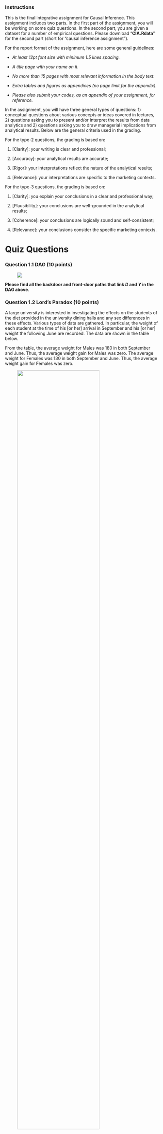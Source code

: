 ### Instructions

This is the final integrative assignment for Causal Inference. This
assignment includes two parts. In the first part of the assignment, you
will be working on some quiz questions. In the second part, you are
given a dataset for a number of empirical questions. Please download
“**CIA.Rdata**” for the second part (short for “causal inference
assignment”).

For the report format of the assignment, here are some general
guidelines:

-   *At least 12pt font size with minimum 1.5 lines spacing.*

-   *A title page with your name on it.*

-   *No more than 15 pages with most relevant information in the body
    text.*

-   *Extra tables and figures as appendices (no page limit for the
    appendix).*

-   *Please also submit your codes, as an appendix of your assignment,
    for reference.*

In the assignment, you will have three general types of questions: 1)
conceptual questions about various concepts or ideas covered in
lectures, 2) questions asking you to present and/or interpret the
results from data analytics and 2) questions asking you to draw
managerial implications from analytical results. Below are the general
criteria used in the grading.

For the type-2 questions, the grading is based on:

1.  \[Clarity\]: your writing is clear and professional;

2.  \[Accuracy\]: your analytical results are accurate;

3.  \[Rigor\]: your interpretations reflect the nature of the analytical
    results;

4.  \[Relevance\]: your interpretations are specific to the marketing
    contexts.

For the type-3 questions, the grading is based on:

1.  \[Clarity\]: you explain your conclusions in a clear and
    professional way;

2.  \[Plausibility\]: your conclusions are well-grounded in the
    analytical results;

3.  \[Coherence\]: your conclusions are logically sound and
    self-consistent;

4.  \[Relevance\]: your conclusions consider the specific marketing
    contexts.

# Quiz Questions

### Question 1.1 DAG (10 points)

<figure>
<img src="Figures/DAG-1.png" />
</figure>

**Please find all the backdoor and front-door paths that link *D* and
*Y* in the DAG above**.

### Question 1.2 Lord’s Paradox (10 points)

A large university is interested in investigating the effects on the
students of the diet provided in the university dining halls and any sex
differences in these effects. Various types of data are gathered. In
particular, the weight of each student at the time of his \[or her\]
arrival in September and his \[or her\] weight the following June are
recorded. The data are shown in the table below.

From the table, the average weight for Males was 180 in both September
and June. Thus, the average weight gain for Males was zero. The average
weight for Females was 130 in both September and June. Thus, the average
weight gain for Females was zero.

<figure>
<img src="Figures/Lord.png" width="80%" height="80%"/>
</figure>

**Question: What is the differential causal effect of the diet on male
weights and on female weights?**

Two statisticians from the stats department debate about this question.

**Statistician 1**: Look at gain scores: No effect of diet on weight for
either males or females, and no evidence of differential effect of the
two sexes, because no group shows any systematic change.

**Statistician 2**: Compare June weight for males and females with the
same weight in September: On average, for a given September weight, men
weigh more in June than women. Thus, the new diet leads to more weight
gain for men.

Please use the potential outcome framework to evaluate the statements of
the two statisticians. **First, try to answer the following questions**:

1.  What are the treatment units?

2.  What are the treatments (or causal states)?

3.  What is the assignment mechanism?

4.  Is the assignment mechanism unconfounded?

5.  Is the causal effect identified under the assignment mechanism?

**Based on these aspects, make your final verdict about the statements
of the two statisticians.**

### Question 1.3 Democrat vs. Republican Presidents (10 points)

The US economy has performed better when the president of the United
States is a Democrat rather than a Republican[^2]. But is this
difference due to pure chance? To check this, we may run a permutation
test (based on the idea of Fisher’s exact test), using the dataset
“DR_Gap.csv” (you can find the data in the assignment folder). In the
data, there are two columns, and per row stands for one term of
presidency (4 years). The columns are:

-   Parties: Democrat vs. Republican (D vs. R);

-   Presidents: the names of the presidents;

-   GDP_growth: the GDP growth rate (in %).

Under the actual data, the average GDP growth under the 7 Democrat terms
is 4.33 and that under the 9 Republican terms is 2.54, the difference is
1.79. To test if the gap is by pure chance, we may follow the steps in
Fisher’s exact test. **Please run the permutation test and report the
histogram and exact p-value of the test**.

<span style="color: blue">Hints:</span>

-   <span style="color: blue">The null hypothesis is no difference in
    GDP growth between D and R. So whoever runs a term, the GDP growth
    will be the same for the term. </span>

-   <span style="color: blue">The test is about the D-R gap, or average
    growth under 7 D terms minus that under 9 R terms. So, you may
    randomly assign 7 terms to D and the remaining to R. </span>

-   <span style="color: blue">The p-value refers to % of assignments
    that produce a gap larger than 1.79.</span>

### Question 1.4 Ethereum Effect (10 points)

In recent years, due to the price rise of cryptocurrency, including
Bitcoins and Ethers, among others, the cryptocurrency mining activities
have been greatly increased. Mining is a validation of transactions,
which essentially requires running complex hashing algorithms.
Cryptocurrency miners thus require access to computing power. The most
cost-effective approach is to use graphics cards (or GPUs). Concurrently
around 2017, the prices of GPUs started increasing, and popular
favorites of cryptocurrency miners such as Nvidia’s GTX 1060 and 1070
graphics cards, as well as AMD’s RX 570 and RX 580 GPUs, doubled or
tripled in price – or were out of stock. This is known as Ethereum
Effect, or the effect of the prices of cryptocurrency on GPU prices. 

To quantify the effect, the European Consumer Centers, gathered a
database with the following information:

-   CPU, GPU, and RAM prices at SKU-level;

-   Prices of 15 main cryptocurrencies.

The data is time-series at daily level, from Jan 1, 2017 to Dec 31,
2018. In addition, we know during the time 2017-2018, only some
cryptocurrency could be mined. For example, Bitcoin, DASH, Dogecoin,
Ethereum, Litecoin, and Monero are mineable. Cardano, EOS, IOTA, TRON,
Tether, NEM, Stellar, and Ripple are non-mineable.

**Based on the data, please answer the following two questions**:

-   Propose a difference-in-difference design to identify the Ethereum
    Effect. Please be specific about the data you are using, the
    model(s) and the assumptions you are making (5 points).

-   Given the data and the description above, propose a way to assess
    the main assumption of the DID design (5 points).

# Empirical Questions

### Data Description

#### Background

Augmented Reality (AR) applications have been on the rise with virtual
“try-before-you-buy” experiences ranging from previewing furniture and
products in your home with everyday brands like IKEA and Home Depot, to
virtually trying on luxury fashion such as Louis Vuitton and Gucci. Once
a nice-to-have feature, AR has quickly become an essential technology
for retailers. And the Covid-19 the pandemic has accelerated the shift
to digital shopping by roughly five years. According to a Neilsen global
survey from 2019, consumers listed Augmented and Virtual Reality as the
top technologies they’re seeking to assist them in their daily lives. In
fact, just over half (51%) said they were willing to use this technology
to assess products.

However, the real value of AR is still in question. First of all, the
increasing adoption is mainly due to the “black swan event” of the
pandemic, which “forced” many retailers to digitize their businesses,
but not the effectiveness of AR applications. For example, some
retailers may roll back their AR applications after the pandemic.
Second, there are scattered cases of successful AR applications in
retailing, but a systematic evaluation is lacking. Third, some retailers
have seen some downsides of AR applications. For example, one retailer
had seen an increase in product returns after integrating AR functions
into their web shops.

In this assignment, we are looking at the possible downsides of AR
applications in retailing. Specifically, we are evaluating the effects
of AR applications on product return rates. Product return is a main
obstacle of retailers migrating their businesses online. According to
some estimates, the return rate of online shopping is around 30%-45%,
whereas that of offline is around 10%. Consumers oftentimes check
carefully online return policies before making purchases, which further
leads to lax return policies of online retailers. The product return has
becomes a pronounced problem for online retailers. In fact, the concerns
over product returns spawn many startups that are specialized in product
return management.

#### Variables

To evaluate the effects of AR applications on product returns, an online
retailer has shared data which record all purchases of roughly a month.
The unit of analysis is a purchase. The data record the cause variable
(whether to use AR during the purchase processes) and the outcome
variable (whether to return the product that is purchased). The table
below summarizes the variables from the data.

| **Variables** | **Coding** | **Description** |
|:---|:---|:---|
| id | numeric | The order id’s. |
| AR_usage | binary | The usage of AR (1 - yes and 0 - no). |
| Country | factor | Country where the order was placed. |
| Order_size | numeric | Total value of order in euros (standardized). |
| Payment_method | factor | The method of payment (IDEAL vs. Visa). |
| New_customers | binary | If the order is from a new customer (1 - yes and 0 - no). |
| Old_customers_tenure | numeric | If from an old customer, the tenure of the customer (standardized). |
| Product_return | binary | If the product from the order is returned (1 - yes and 0 - no). |
| Channel | factor | From which channel the customer direct to the web shop. |
| Order_day | factor | The date when the order is placed (in total 28 days). |
| Order_hour | factor | The hour of the order is placed (24 hours). |

Data Description

More about the channel variables; the company categorize the channels
into different types:

1.  Affiliate - Small partners, such as web blogs;

2.  Campaigning - Communicating via direct channels, such as email;

3.  Direct access - Customer directly inserts website into internet
    browser.

4.  Display - Banners and videos online, and TV-commercials;

5.  Member-get-member - Customers receive a promotion code to attract
    new customers;

6.  Organic search - Retailer visible on Google, non-advertised;

7.  Paid search branded - Advertised visibility on Google when customer
    browses on retailer;

8.  Paid search non-branded - Advertised visibility on Google when
    customer browses on e.g. ‘buying glasses’;

9.  Paid social - Paid visibility on social media, such as Facebook and
    Instagram.

#### Management problems

The company that shares the data would like to explore more about the
applications of AR in their web shops. In particular, they raise the
following questions:

-   Using the data, how to evaluate the effects of the application of AR
    in their web shop on product returns?

-   Does the application of AR in their web shop increase the product
    return rates?

-   For which customer groups or under what situations, the application
    of AR increases the (relative) product return rates?

Using the data, you are tasked with evaluating the effects of AR usage
on product returns. In particular, the company expects you to use AR
usage as the cause variable, the product return as the outcome variable,
and the remaining variables as “control variables” for your analysis.

### Question 2.1 Propensity Scores (15 points)

The data exhibit a flat structure with less observations (orders),
relative to the number of variables, especially so given some variables
are discrete. It is thus difficult to directly apply classic matching
methods based on stratification and data trimming. To adopt the
conditioning strategy, it is reasonable to first calculate and examine
the propensity scores.

1.  Run a logistic regression with the treatment state (AR usage) as
    dependent variable, and all the control variables as features.
    Report only the significant features (coefficients and standard
    errors). (10 points)

    -   <span style="color: blue">\[Hint: only the main variables; no
        need to add interactions\] </span>

2.  Given the propensity scores from Question 2.1.1, propose and run a
    test to examine if the propensity scores are similarly distributed
    between the treatment and control group. (5 points)

    -   <span style="color: blue">\[Hint: be specific about the test you
        propose, the test results and the conclusion\] </span>

### Question 2.2 Weighting Estimators (15 points)

With the propensity scores estimated in Question 2.1, estimate the
average treatment effects with a weighting approach. Describe how you
weight the outcomes (product returns) for the treatment and control
group, and report the estimated ATE and its standard errors.

-   <span style="color: blue">\[Hint: as the outcome variable - product
    returns, is a binary variable, you cannot apply a linear regression.
    Instead, try logistic regression with weights, a.k.a. a weighted
    maximum likelihood approach\]</span>

### Question 2.3 Heterogeneous Treatment Effects (20 points)

An important managerial problem is to look for the heterogeneous
treatment effects for different consumers or purchase situations. For
example, if we find somehow in the morning hours, the usage of AR tends
to increase the product return rates, the company may find a way to
discourage the usage of AR in the morning. In this question, you are
expected to help the company to find possible heterogeneous treatment
effects by applying the causal random forest method.

1.  Use the generalized random forest package
    (<https://grf-labs.github.io/grf/>), train a causal forest and
    estimate the average treatment effect. Report the personalized
    treatment effects predictions (a histogram with the median),
    estimated ATE and its 95% confidence interval. (10 points)

    -   <span style="color: blue">You may find the main function of
        applying the method here:
        <https://grf-labs.github.io/grf/reference/causal_forest.html>.
        </span>

    -   <span style="color: blue">Please use the default setting of the
        function and set the seeds to 123456789. </span>

    -   <span style="color: blue">Note that you need to transform the
        factors into binary matrices, as the “grf” package does not
        support factors as of now. </span>

    -   <span style="color: blue">Use “predict(⋅).predictions” to obtain
        the personalized treatment effects predictions and
        “average_treatment_effect(⋅)” to get the estimated ATE. </span>

2.  With the personalized treatment effects predictions, you may test
    the treatment effects heterogeneity in regard to a feature *X*. For
    a simple discrete variable, this may be straight-forward. For
    example, we may compare the personalized treatment effects
    predictions across different levels and examine if they differ
    significantly with standard tests such as a two-sample t-test.
    However, it is not clear how to test heterogeneity for a continuous
    variable. Propose a way of testing treatment effects heterogeneity
    for continuous variables. Please be specific about your testing
    procedure, as well as the test statistics. (5 points)

3.  Apply the testing approach that you propose in Question 4.2 and test
    if there is significant heterogeneity in regard to “*Order_size*”
    and “*Old_customers_tenure*”. Please report the test results and
    your conclusions. (5 points)

### Question 2.4 Auditing the Identification Strategy (10 points)

The identification strategy cited here is the “conditioning strategy”.
However, there is always a concern of omitted variable bias. That is,
there is always a possibility that an omitted variable exists and biases
the estimation. Therefore, you need to audit the identification strategy
and add credibility to your analysis. Propose and describe a procedure
to examine the concerns over the omitted variable bias.

-   <span style="color: blue">\[Hint: focus on how your procedure can
    help examine the concerns over the omitted variable bias; it is fine
    to assume that you may ask for more data from the company, but be
    specific about what data you intend to have\]. </span>

[^1]: This assignment is prepared solely for Causal Inference at GSERM.
    Please do NOT circulate.

[^2]: Adapted from: Blinder, Alan S., and Mark W. Watson. 2016.
    Presidents and the US Economy: An Econometric Exploration. American
    Economic Review, 106 (4): 1015-45.
